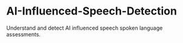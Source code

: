 # AI-Influenced-Speech-Detection
Understand and detect AI influenced speech spoken language assessments. 
